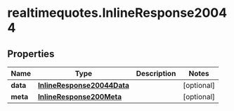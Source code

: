 # realtimequotes.InlineResponse20044

## Properties

Name | Type | Description | Notes
------------ | ------------- | ------------- | -------------
**data** | [**InlineResponse20044Data**](InlineResponse20044Data.md) |  | [optional] 
**meta** | [**InlineResponse200Meta**](InlineResponse200Meta.md) |  | [optional] 


